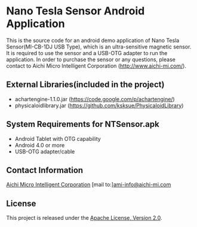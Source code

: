 Nano Tesla Sensor Android Application
==================
This is the source code for an android demo application of Nano Tesla Sensor(MI-CB-1DJ USB Type), which is an ultra-sensitive magnetic sensor. It is required to use the sensor and a USB-OTG adapter to run the application. In order to purchase the sensor or any questions, please contact to Aichi Micro Intelligent Corporation (http://www.aichi-mi.com/).



External Libraries(included in the project)
---------------------------------
- achartengine-1.1.0.jar  (https://code.google.com/p/achartengine/)
- physicaloidlibrary.jar  (https://github.com/ksksue/PhysicaloidLibrary)



System Requirements for NTSensor.apk
---------------------------------
- Android Tablet with OTG capability
- Android 4.0 or more
- USB-OTG adapter/cable



Contact Information
---------------------------------
[Aichi Micro Intelligent Corporation](http://www.aichi-mi.com/)
[mail to:]ami-info@aichi-mi.com


License
---------------------------------
This project is released under the [Apache License, Version 2.0](http://www.apache.org/licenses/LICENSE-2.0).
